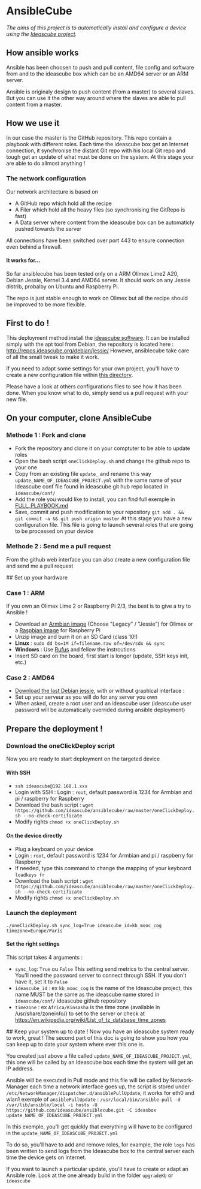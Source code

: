 # AnsibleCube
_The aims of this project is to automatically install and configure a device using the [Ideascube project](http://github.com/ideascube/ideascube/)._

## How ansible works
Ansible has been choosen to push and pull content, file config and software from and to the ideascube box which can be an AMD64 server or an ARM server.

Ansible is originaly design to push content (from a master) to several slaves. But you can use it the other way around where the slaves are able to pull content from a master. 

## How we use it 
In our case the master is the GitHub repository. This repo contain a playbook with different roles. Each time the ideascube box get an Internet connection, it synchronise the distant Git repo with his local Git repo and tough get an update of what must be done on the system. At this stage your are able to do allmost anything !

### The network configuration
Our network architecture is based on 
 - A GitHub repo which hold all the recipe 
 - A Filer which hold all the heavy files (so synchronising the GitRepo is fast)
 - A Data server where content from the ideascube box can be automaticly pushed towards the server

 All connections have been switched over port 443 to ensure connection even behind a firewall.

#### It works for...
So far ansiblecube has been tested only on a ARM Olimex Lime2 A20, Debian Jessie, Kernel 3.4 and AMD64 server.
It should work on any Jessie distrib, probalby on Ubuntu and Raspberry Pi.

The repo is just stable enough to work on Olimex but all the recipe should be improved to be more flexible.

## First to do !

This deployment method install the [ideascube software](http://github.com/ideascube/ideascube/). It can be installed simply with the apt tool from Debian, the repository is located here : http://repos.ideascube.org/debian/jessie/
However, ansiblecube take care of all the small tweak to make it work.

If you need to adapt some settings for your own project, you'll have to create a new configuration file within [this directory](https://github.com/ideascube/ideascube/tree/master/ideascube/conf). 

Please have a look at others configurations files to see how it has been done. When you know what to do, simply send us a pull request with your new file. 

## On your computer, clone AnsibleCube
### Methode 1 : Fork and clone 
 - Fork the repository and clone it on your comptuter to be able to update roles 
 - Open the bash script ```oneClickDeploy.sh``` and change the github repo to your one
 - Copy from an existing file ```update_``` and rename this way ```update_NAME_OF_IDEASCUBE_PROJECT.yml``` with the same name of your Ideascube conf file found in ideascube git hub repo located in ```ideascube/conf/```
 - Add the role you would like to install, you can find full exemple in [FULL_PLAYBOOK.md](https://github.com/ideascube/ansiblecube/blob/master/FULL_PLAYBOOK.md)
 - Save, commit and push modification to your repository ```git add . &&  git commit -a && git push origin master```
 At this stage you have a new configuration file. This file is going to launch several roles that are going to be processed on your device

### Methode 2 : Send me a pull request
From the github web interface you can also create a new configuration file and send me a pull request 

## Set up your hardware 
### Case 1 : ARM
If you own an Olimex Lime 2 or Raspberry Pi 2/3, the best is to give a try to Ansible ! 
 - Download an [Armbian image](http://www.armbian.com/olimex-lime-2/) (Choose "Legacy" / "Jessie") for Olimex or a [Raspbian image](https://www.raspberrypi.org/downloads/raspbian/) for Raspberry Pi
 - Unzip image and burn it on an SD Card (class 10!)
  - **Linux** : ```sudo dd bs=1M if=filename.raw of=/dev/sdx && sync```
  - **Windows** : Use [Rufus](https://rufus.akeo.ie/) and fellow the instrcutions 
 - Insert SD card on the board, first start is longer (update, SSH keys init, etc.)

### Case 2 : AMD64
 - [Download the last Debian jessie](http://cdimage.debian.org/debian-cd/current-live/amd64/iso-hybrid/debian-live-8.2.0-amd64-lxde-desktop.iso), with or without graphical interface : 
 - Set up your serveur as you will do for any server you own
 - When asked, create a root user and an ideascube user (ideascube user password will be automatically overrided during ansible deployment)

## Prepare the deployment !
### Download the oneClickDeploy script
Now you are ready to start deployment on the targeted device
#### With SSH
 - ```ssh ideascube@192.168.1.xxx```
 - Login with SSH : Login : `root`, default password is 1234 for Armbian and pi / raspberry for Raspberry 
 - Download the bash script : ```wget https://github.com/ideascube/ansiblecube/raw/master/oneClickDeploy.sh --no-check-certificate```
 - Modify rights ```chmod +x oneClickDeploy.sh```
 
#### On the device directly
 - Plug a keyboard on your device
 - Login : `root`, default password is 1234 for Armbian and pi / raspberry for Raspberry 
 - If needed, type this command to change the mapping of your keyboard `loadkeys fr`
 - Download the bash script : ```wget https://github.com/ideascube/ansiblecube/raw/master/oneClickDeploy.sh --no-check-certificate```
 - Modify rights ```chmod +x oneClickDeploy.sh```

### Launch the deployment 
	./oneClickDeploy.sh sync_log=True ideascube_id=kb_mooc_cog timezone=Europe/Paris
 
#### Set the right settings
This script takes 4 arguments : 

 - ```sync_log```: ```True``` ou ```False``` This setting send metrics to the central server. You'll need the password server to connect through SSH. If you don't have it, set it to ```False```
 - ```ideascube_id``` : ex ```kb_mooc_cog``` is the name of the Ideascube project, this name MUST be the same as the ideascube name stored in ```ideascube/conf/``` ideascube github repository
 - ```timezone``` : ex ```Africa/Kinsasha``` is the time zone (available in /usr/share/zoneinfo/) to set to the server or check at https://en.wikipedia.org/wiki/List_of_tz_database_time_zones
 

## Keep your system up to date ! 
Now you have an ideascube system ready to work, great !
The second part of this doc is going to show you how you can keep up to date your system where ever this one is.

You created just above a file called ```update_NAME_OF_IDEASCUBE_PROJECT.yml```, this one will be called by an Ideascube box each time the system will get an IP address.

Ansible will be executed in Pull mode and this file will be called by Network-Manager each time a network interface goes up, the script is stored under `/etc/NetworkManager/dispatcher.d/ansiblePullUpdate`, it works for eth0 and wlan1
exemple of ```ansiblePullUpdate``` : ```/usr/local/bin/ansible-pull -d /var/lib/ansible/local -i hosts -U https://github.com/ideascube/ansiblecube.git -C ideasbox update_NAME_OF_IDEASCUBE_PROJECT.yml```

In this exemple, you'll get quickly that everything will have to be configured in the ```update_NAME_OF_IDEASCUBE_PROJECT.yml```

To do so, you'll have to add and remove roles, for example, the role ```logs``` has been written to send logs from the Ideascube box to the central server each time the device gets on Internet. 

If you want to launch a particular update, you'll have to create or adapt an Ansible role. Look at the one already build in the folder ```upgradeKb``` or ```ideascube```
